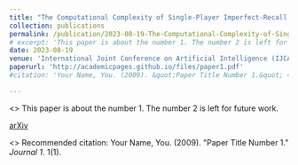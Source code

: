 ```yaml
---
title: "The Computational Complexity of Single-Player Imperfect-Recall Games"
collection: publications
permalink: /publication/2023-08-19-The-Computational-Complexity-of-Single-Player-Imperfect-Recall-Games
# excerpt: 'This paper is about the number 1. The number 2 is left for future work.'
date: 2023-08-19
venue: 'International Joint Conference on Artificial Intelligence (IJCAI) 2023'
paperurl: 'http://academicpages.github.io/files/paper1.pdf'
#citation: 'Your Name, You. (2009). &quot;Paper Title Number 1.&quot; <i>Journal 1</i>. 1(1).'

---
```

<> This paper is about the number 1. The number 2 is left for future work.

[arXiv](http://academicpages.github.io/files/paper1.pdf)

<> Recommended citation: Your Name, You. (2009). "Paper Title Number 1." <i>Journal 1</i>. 1(1).